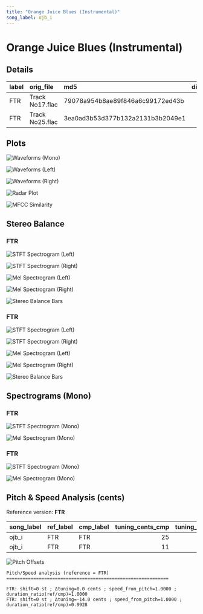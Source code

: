 ```yaml
---
title: "Orange Juice Blues (Instrumental)"
song_label: ojb_i
---
```


# Orange Juice Blues (Instrumental)

## Details

| label   | orig_file       | md5                              |   disc |   track |   duration_sec | duration_fmt   |   loudness |   loudness_left |   loudness_right |   loudness_balance |       rms |   rms_left |   rms_right |   rms_balance |    lr_corr |   spectral_centroid |
|:--------|:----------------|:---------------------------------|-------:|--------:|---------------:|:---------------|-----------:|----------------:|-----------------:|-------------------:|----------:|-----------:|------------:|--------------:|-----------:|--------------------:|
| FTR     | Track No17.flac | 79078a954b8ae89f846a6c99172ed43b |      6 |      17 |        192.693 | 03:12:693      |   -23.5771 |        -17.2698 |         -22.0258 |            4.75604 | 0.0616754 |   0.10637  |   0.0619207 |     0.0444496 | -0.0468442 |             2250.26 |
| FTR     | Track No25.flac | 3ea0ad3b53d377b132a2131b3b2049e1 |      6 |      25 |        194.093 | 03:14:093      |   -27.6976 |        -28.8    |         -24.7901 |           -4.00993 | 0.0419166 |   0.034209 |   0.0564667 |    -0.0222577 |  0.686711  |             1331.67 |

## Plots
![Waveforms (Mono)](ojb_i-waveforms_Mono.png)

![Waveforms (Left)](ojb_i-waveforms_L.png)

![Waveforms (Right)](ojb_i-waveforms_R.png)

![Radar Plot](ojb_i-radar_plot.png)

![MFCC Similarity](ojb_i-similarity_matrix.png)

## Stereo Balance

### FTR

![STFT Spectrogram (Left)](ojb_i-FTR_spectrogram_L.png)

![STFT Spectrogram (Right)](ojb_i-FTR_spectrogram_R.png)

![Mel Spectrogram (Left)](ojb_i-FTR_melspec_L.png)

![Mel Spectrogram (Right)](ojb_i-FTR_melspec_R.png)

![Stereo Balance Bars](ojb_i-FTR_balance.png)

### FTR

![STFT Spectrogram (Left)](ojb_i-FTR_spectrogram_L.png)

![STFT Spectrogram (Right)](ojb_i-FTR_spectrogram_R.png)

![Mel Spectrogram (Left)](ojb_i-FTR_melspec_L.png)

![Mel Spectrogram (Right)](ojb_i-FTR_melspec_R.png)

![Stereo Balance Bars](ojb_i-FTR_balance.png)

## Spectrograms (Mono)

### FTR

![STFT Spectrogram (Mono)](ojb_i-FTR_spectrogram_Mono.png)

![Mel Spectrogram (Mono)](ojb_i-FTR_melspec_Mono.png)

### FTR

![STFT Spectrogram (Mono)](ojb_i-FTR_spectrogram_Mono.png)

![Mel Spectrogram (Mono)](ojb_i-FTR_melspec_Mono.png)

## Pitch & Speed Analysis (cents)

Reference version: **FTR**

| song_label   | ref_label   | cmp_label   |   tuning_cents_cmp |   tuning_cents_ref |   delta_tuning_cents |   semitone_shift_vs_ref |   chroma_similarity |   speed_factor_from_pitch |   duration_ratio_ref_over_cmp |
|:-------------|:------------|:------------|-------------------:|-------------------:|---------------------:|------------------------:|--------------------:|--------------------------:|------------------------------:|
| ojb_i        | FTR         | FTR         |                 25 |                 25 |                    0 |                       0 |            1        |                         1 |                      1        |
| ojb_i        | FTR         | FTR         |                 11 |                 25 |                  -14 |                       0 |            0.995957 |                         1 |                      0.992787 |

![Pitch Offsets](ojb_i-pitch_offsets.png)

```
Pitch/Speed analysis (reference = FTR)
============================================================

FTR: shift=0 st ; Δtuning=0.0 cents ; speed_from_pitch=1.0000 ; duration_ratio(ref/cmp)=1.0000
FTR: shift=0 st ; Δtuning=-14.0 cents ; speed_from_pitch=1.0000 ; duration_ratio(ref/cmp)=0.9928
```

